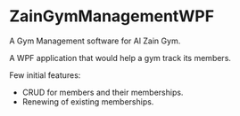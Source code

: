 # ZainGymManagementWPF
A Gym Management software for Al Zain Gym. 

A WPF application that would help a gym track its members. 

Few initial features:

- CRUD for members and their memberships. 
- Renewing of existing memberships. 
